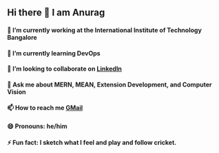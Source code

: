 ## Hi there 👋 I am Anurag
<h4>🔭 I’m currently working at the International Institute of Technology Bangalore</h4>
<h4>🌱 I’m currently learning DevOps</h4>
<h4>👯 I’m looking to collaborate on <a href="www.linkedin.com/in/anurag-bharti-502b44222">LinkedIn</a></h4>
<h4>💬 Ask me about MERN, MEAN, Extension Development, and Computer Vision</h4>
<h4>📫 How to reach me <a href="bharti.4@iitj.ac.in">GMail</a></h4>
<h4>😄 Pronouns: he/him</h4>
<h4>⚡ Fun fact: I sketch what I feel and play and follow cricket.</h4>

